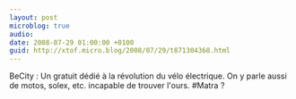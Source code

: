 ```yaml
---
layout: post
microblog: true
audio: 
date: 2008-07-29 01:00:00 +0100
guid: http://xtof.micro.blog/2008/07/29/t871304368.html
---
```

BeCity : Un gratuit dédié à la révolution du vélo électrique. On y parle aussi de motos, solex, etc. incapable de trouver l'ours. #Matra ?
